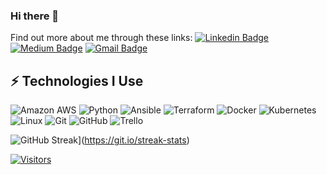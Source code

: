 ### Hi there 👋
Find out more about me through these links:
[![Linkedin Badge](https://img.shields.io/badge/-LinkedIn-blue?style=flat-square&logo=Linkedin&logoColor=white&link=https://www.linkedin.com/in/nicholascmiller/)](https://www.linkedin.com/in/nicholascmiller/)
[![Medium Badge](https://img.shields.io/badge/Medium-12100E?style=flat-square&logo=medium&logoColor=white&link=https://medium.com/@the.nick.miller)](https://medium.com/@the.nick.miller)
[![Gmail Badge](https://img.shields.io/badge/-Gmail-c14438?style=flat-square&logo=Gmail&logoColor=white&link=mailto:miller.nick.c@gmail.com)](mailto:miller.nick.c@gmail.com)

## ⚡ Technologies I Use
![Amazon AWS](https://img.shields.io/badge/Amazon%20AWS-232F3E?style=flat-square&logo=amazon-aws)
![Python](https://img.shields.io/badge/-Python-black?style=flat-square&logo=Python)
![Ansible](https://img.shields.io/badge/Ansible-000000?style=flat-square&logo=ansible&logoColor=white)
![Terraform](https://img.shields.io/badge/terraform-%235835CC.svg?style=flat-square&logo=terraform&logoColor=white)
![Docker](https://img.shields.io/badge/docker-%230db7ed.svg?style=flat-square&logo=docker&logoColor=white)
![Kubernetes](https://img.shields.io/badge/kubernetes-326ce5.svg?&style=flat-square&logo=kubernetes&logoColor=white)
![Linux](https://img.shields.io/badge/Linux-FCC624?style=flat-square&logo=linux&logoColor=black)
![Git](https://img.shields.io/badge/-Git-black?style=flat-square&logo=git)
![GitHub](https://img.shields.io/badge/-GitHub-181717?style=flat-square&logo=github)
![Trello](https://img.shields.io/badge/Trello-%23026AA7.svg?style=flat-square&logo=Trello&logoColor=white)

![GitHub Streak](http://github-readme-streak-stats.herokuapp.com?user=your-github-username&theme=dark&background=000000)](https://git.io/streak-stats)
<!-- ![Github Stats](https://github-readme-stats.vercel.app/api?username=nickcmiller&count_private=true&show_icons=true&include_all_commits=true)
![Top Langs](https://github-readme-stats.vercel.app/api/top-langs/?username=nickcmiller&hide=TeX&layout=compact) -->


[![Visitors](https://api.visitorbadge.io/api/visitors?path=nickcmiller%2Fnickcmiller&label=VISITORS&countColor=%23263759)](https://visitorbadge.io/status?path=nickcmiller%2Fnickcmiller)
